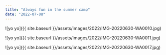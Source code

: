 ```yaml
---
title: "Always fun in the summer camp"
date: "2022-07-08"
---
```


![yo yo]({{ site.baseurl }}/assets/images/2022/IMG-20220630-WA0010.jpg)

![yo yo]({{ site.baseurl }}/assets/images/2022/IMG-20220630-WA0011.jpg)

![yo yo]({{ site.baseurl }}/assets/images/2022/IMG-20220630-WA0017.jpg)
